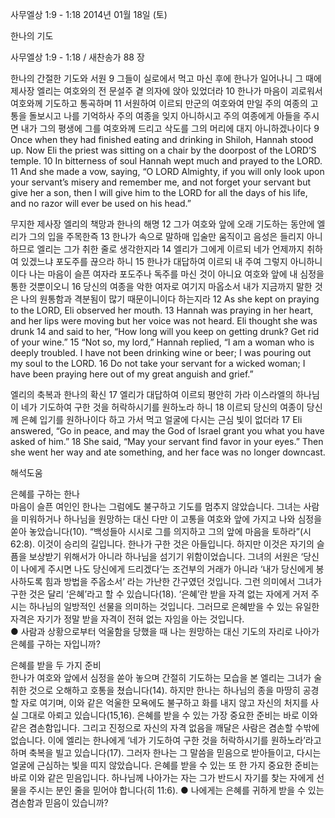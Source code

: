 사무엘상 1:9 - 1:18 
2014년 01월 18일 (토)

한나의 기도



사무엘상 1:9 - 1:18 / 새찬송가 88 장


한나의 간절한 기도와 서원
9 그들이 실로에서 먹고 마신 후에 한나가 일어나니 그 때에 제사장 엘리는 여호와의 전 문설주 곁 의자에 앉아 있었더라 10 한나가 마음이 괴로워서 여호와께 기도하고 통곡하며 11 서원하여 이르되 만군의 여호와여 만일 주의 여종의 고통을 돌보시고 나를 기억하사 주의 여종을 잊지 아니하시고 주의 여종에게 아들을 주시면 내가 그의 평생에 그를 여호와께 드리고 삭도를 그의 머리에 대지 아니하겠나이다
9 Once when they had finished eating and drinking in Shiloh, Hannah stood up. Now Eli the priest was sitting on a chair by the doorpost of the LORD’S temple. 10 In bitterness of soul Hannah wept much and prayed to the LORD. 11 And she made a vow, saying, “O LORD Almighty, if you will only look upon your servant’s misery and remember me, and not forget your servant but give her a son, then I will give him to the LORD for all the days of his life, and no razor will ever be used on his head.”   

무지한 제사장 엘리의 책망과 한나의 해명
12 그가 여호와 앞에 오래 기도하는 동안에 엘리가 그의 입을 주목한즉 13 한나가 속으로 말하매 입술만 움직이고 음성은 들리지 아니하므로 엘리는 그가 취한 줄로 생각한지라 14 엘리가 그에게 이르되 네가 언제까지 취하여 있겠느냐 포도주를 끊으라 하니 15 한나가 대답하여 이르되 내 주여 그렇지 아니하니이다 나는 마음이 슬픈 여자라 포도주나 독주를 마신 것이 아니요 여호와 앞에 내 심정을 통한 것뿐이오니 16 당신의 여종을 악한 여자로 여기지 마옵소서 내가 지금까지 말한 것은 나의 원통함과 격분됨이 많기 때문이니이다 하는지라
12 As she kept on praying to the LORD, Eli observed her mouth. 13 Hannah was praying in her heart, and her lips were moving but her voice was not heard. Eli thought she was drunk 14 and said to her, “How long will you keep on getting drunk? Get rid of your wine.” 15 “Not so, my lord,” Hannah replied, “I am a woman who is deeply troubled. I have not been drinking wine or beer; I was pouring out my soul to the LORD. 16 Do not take your servant for a wicked woman; I have been praying here out of my great anguish and grief.”  

엘리의 축복과 한나의 확신
17 엘리가 대답하여 이르되 평안히 가라 이스라엘의 하나님이 네가 기도하여 구한 것을 허락하시기를 원하노라 하니 18 이르되 당신의 여종이 당신께 은혜 입기를 원하나이다 하고 가서 먹고 얼굴에 다시는 근심 빛이 없더라
17 Eli answered, “Go in peace, and may the God of Israel grant you what you have asked of him.” 18 She said, “May your servant find favor in your eyes.” Then she went her way and ate something, and her face was no longer downcast.

해석도움





은혜를 구하는 한나  
마음이 슬픈 여인인 한나는 그럼에도 불구하고 기도를 멈추지 않았습니다. 그녀는 사람을 미워하거나 하나님을 원망하는 대신 다만 이 고통을 여호와 앞에 가지고 나와 심정을 쏟아 놓았습니다(10). “백성들아 시시로 그를 의지하고 그의 앞에 마음을 토하라”(시 62:8). 이것이 승리의 길입니다. 한나가 구한 것은 아들입니다. 하지만 이것은 자기의 슬픔을 보상받기 위해서가 아니라 하나님을 섬기기 위함이었습니다. 그녀의 서원은 ‘당신이 나에게 주시면 나도 당신에게 드리겠다’는 조건부의 거래가 아니라 ‘내가 당신에게 봉사하도록 힘과 방법을 주옵소서’ 라는 가난한 간구였던 것입니다. 그런 의미에서 그녀가 구한 것은 달리 ‘은혜’라고 할 수 있습니다(18). ‘은혜’란 받을 자격 없는 자에게 거저 주시는 하나님의 일방적인 선물을 의미하는 것입니다. 그러므로 은혜받을 수 있는 유일한 자격은 자기가 정말 받을 자격이 전혀 없는 자임을 아는 것입니다.  
● 사람과 상황으로부터 억울함을 당했을 때 나는 원망하는 대신 기도의 자리로 나아가 은혜를 구하는 자입니까?

은혜를 받을 두 가지 준비  
한나가 여호와 앞에서 심정을 쏟아 놓으며 간절히 기도하는 모습을 본 엘리는 그녀가 술 취한 것으로 오해하고 호통을 쳤습니다(14). 하지만 한나는 하나님의 종을 마땅히 공경할 자로 여기며, 이와 같은 억울한 모욕에도 불구하고 화를 내지 않고 자신의 처지를 사실 그대로 아뢰고 있습니다(15,16). 은혜를 받을 수 있는 가장 중요한 준비는 바로 이와 같은 겸손함입니다. 그리고 진정으로 자신의 자격 없음을 깨달은 사람은 겸손할 수밖에 없습니다. 이에 엘리는 한나에게 ‘네가 기도하여 구한 것을 허락하시기를 원하노라’라고 하며 축복을 빌고 있습니다(17). 그러자 한나는 그 말씀을 믿음으로 받아들이고, 다시는 얼굴에 근심하는 빛을 띠지 않았습니다. 은혜를 받을 수 있는 또 한 가지 중요한 준비는 바로 이와 같은 믿음입니다. 하나님께 나아가는 자는 그가 반드시 자기를 찾는 자에게 선물을 주시는 분인 줄을 믿어야 합니다(히 11:6). 
● 나에게는 은혜를 귀하게 받을 수 있는 겸손함과 믿음이 있습니까?